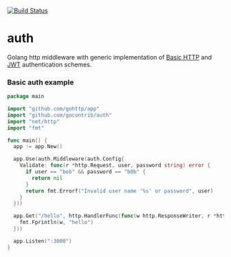 [![Build Status](https://travis-ci.org/gocontrib/auth.svg?branch=master)](https://travis-ci.org/gocontrib/auth)
# auth

Golang http middleware with generic implementation of [Basic HTTP](http://en.wikipedia.org/wiki/Basic_access_authentication)
and [JWT](http://jwt.io/) authentication schemes.

### Basic auth example

```go
package main

import "github.com/gohttp/app"
import "github.com/gocontrib/auth"
import "net/http"
import "fmt"

func main() {
  app := app.New()

  app.Use(auth.Middleware(auth.Config{
    Validate: func(r *http.Request, user, password string) error {
      if user == "bob" && password == "b0b" {
        return nil
      }
      return fmt.Errorf("Invalid user name '%s' or password", user)
    }
  }))

  app.Get("/hello", http.HandlerFunc(func(w http.ResponseWriter, r *http.Request) {
    fmt.Fprintln(w, "hello")
  }))

  app.Listen(":3000")
}
```
